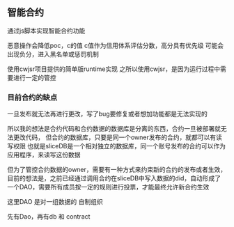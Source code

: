 ## 智能合约

通过js脚本实现智能合约功能

恶意操作会降低poc，c的值
c值作为信用体系评估分数，高分具有优先级
可能会出现负分，进入黑名单或惩罚机制

使用cwjsr项目提供的简单版runtime实现
之所以使用cwjsr，是因为运行过程中需要进行一定的管控


### 目前合约的缺点

一旦发布就无法再进行更改，写了bug要修复或者想加功能都是无法实现的

所以我的想法是合约代码和合约数据的数据库是分离的东西，合约一旦被部署就无法更改代码，
但合约的数据库，只要是同一个owner发布的合约，就都可以有读写权限
也就是sliceDB是一个相对独立的数据库，同一个账号发布的合约可以作为应用程序，来读写这份数据

但为了管控合约数据的owner，需要有一种方式来约束新的合约的发布或者生效，
目前的想法是，之前已经通过调用合约在sliceDB中写入数据的did，自动形成了一个DAO，需要所有成员按一定的规则进行投票，才能最终允许新合约生效

这里DAO 是对一组数据的 自制组织

先有Dao，再有db 和 contract
